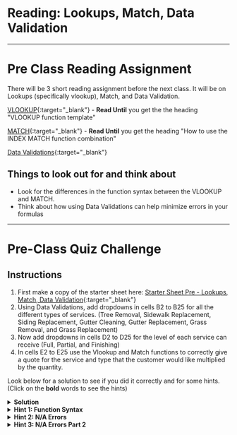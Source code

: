 
#  Reading: Lookups, Match, Data Validation

---
# Pre Class Reading Assignment

There will be 3 short reading assignment before the next class. It will be on Lookups (specifically vlookup), Match, and Data Validation.

 [VLOOKUP](https://www.benlcollins.com/spreadsheets/vlookup-function/){:target="_blank"} - **Read Until** you get the the heading "VLOOKUP function template"
 
 [MATCH](https://blog.sheetgo.com/google-sheets-formulas/match-formula-google-sheets/){:target="_blank"} - **Read Until** you get the heading "How to use the INDEX MATCH function combination"

 [Data Validations](https://unito.io/blog/data-validation-google-sheets/){:target="_blank"}
 

## Things to look out for and think about
- Look for the differences in the function syntax between the VLOOKUP and MATCH.
- Think about how using Data Validations can help minimize errors in your formulas


---

# Pre-Class Quiz Challenge

## Instructions
1. First make a copy of the starter sheet here: [Starter Sheet Pre - Lookups, Match, Data Validation](https://docs.google.com/spreadsheets/d/1uMdVl5TzfQAnsSvh1fv3kuw2ci_jPpJNpaVRDbW3EH8/edit?usp=sharing){:target="_blank"}
2. Using Data Validations, add dropdowns in cells B2 to B25 for all the different types of services. (Tree Removal, Sidewalk Replacement, Siding Replacement, Gutter Cleaning, Gutter Replacement, Grass Removal, and Grass Replacement)
3. Now add dropdowns in cells D2 to D25 for the level of each service can receive (Full, Partial, and Finishing)
4. In cells E2 to E25 use the Vlookup and Match functions to correctly give a quote for the service and type that the customer would like multiplied by the quantity.

Look below for a solution to see if you did it correctly and for some hints. (Click on the **bold** words to see the hints)

<details>
<summary><b>Solution</b></summary>

For any customer with the Service: "Sidewalk Replacement", Quantity: "10", and Type: "Full", the cost should be $1,890.

</details>


<details>
<summary><b>Hint 1: Function Syntax</b></summary>

Column B - Search Key
Column C - Multiply the total of your VLOOKUP and Match Function at the end
Column D - Search Key for the Index or MATCH Function

</details>


<details>
<summary><b>Hint 2: N/A Errors</b></summary>

If you are getting a lot of N/As maybe your is_sorted on your Vlookup is not correct or your search type for match is incorrect. Look over the pre-class readings for help

</details>


<details>
<summary><b>Hint 3: N/A Errors Part 2</b></summary>
  
Make the is_sorted false and the search type 0

</details>

